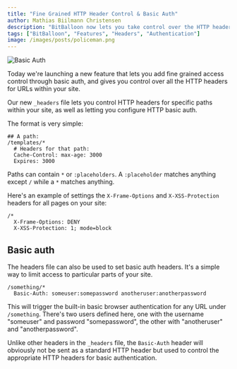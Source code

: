 ```yaml
---
title: "Fine Grained HTTP Header Control & Basic Auth"
author: Mathias Biilmann Christensen
description: "BitBalloon now lets you take control over the HTTP headers for your site, including Basic Authentication"
tags: ["BitBalloon", "Features", "Headers", "Authentication"]
image: /images/posts/policeman.png
---
```


![Basic Auth](/images/posts/policeman.svg)

Today we're launching a new feature that lets you add fine grained access control through basic auth, and gives you control over all the HTTP headers for URLs within your site.

<!-- excerpt -->

Our new `_headers` file lets you control HTTP headers for specific paths within your site, as well as letting you configure HTTP basic auth.

The format is very simple:

```
## A path:
/templates/*
  # Headers for that path:
  Cache-Control: max-age: 3000
  Expires: 3000
```

Paths can contain `*` or `:placeholders`. A `:placeholder` matches anything except `/` while a `*` matches anything.

Here's an example of settings the `X-Frame-Options` and `X-XSS-Protection` headers for all pages on your site:

```
/*
  X-Frame-Options: DENY
  X-XSS-Protection: 1; mode=block
```

## Basic auth

The headers file can also be used to set basic auth headers. It's a simple way to limit access to particular parts of your site.

```
/something/*
  Basic-Auth: someuser:somepassword anotheruser:anotherpassword
```

This will trigger the built-in basic browser authentication for any URL under `/something`. There's two users defined here, one with the username "someuser" and password "somepassword", the other with "anotheruser" and "anotherpassword".

Unlike other headers in the `_headers` file, the `Basic-Auth` header will obviously not be sent as a standard HTTP header but used to control the appropriate HTTP headers for basic authentication.
